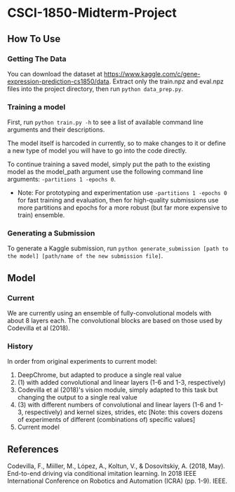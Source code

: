 # CSCI-1850-Midterm-Project

## How To Use

### Getting The Data

You can download the dataset at https://www.kaggle.com/c/gene-expression-prediction-cs1850/data. Extract only the train.npz and eval.npz files into the project directory, then run `python data_prep.py`.

### Training a model

First, run `python train.py -h` to see a list of available command line arguments and their descriptions.

The model itself is harcoded in currently, so to make changes to it or define a new type of model you will have to go into the code directly.

To continue training a saved model, simply put the path to the existing model as the model_path argument use the following command line arguments: `-partitions 1 -epochs 0`.

- Note: For prototyping and experimentation use `-partitions 1 -epochs 0` for fast training and evaluation, then for high-quality submissions use more partitions and epochs for a more robust (but far more expensive to train) ensemble.

### Generating a Submission

To generate a Kaggle submission, run `python generate_submission [path to the model] [path/name of the new submission file]`.

## Model

### Current

We are currently using an ensemble of fully-convolutional models with about 8 layers each. The convolutional blocks are based on those used by Codevilla et al (2018).

### History

In order from original experiments to current model:

1. DeepChrome, but adapted to produce a single real value
2. (1) with added convolutional and linear layers (1-6 and 1-3, respectively)
3. Codevilla et al (2018)'s vision module, simply adapted to this task but changing the output to a single real value
4. (3) with different numbers of convolutional and linear layers (1-6 and 1-3, respectively) and kernel sizes, strides, etc [Note: this covers dozens of experiments of different (combinations of) specific values]
5. Current model


## References

Codevilla, F., Miiller, M., López, A., Koltun, V., & Dosovitskiy, A. (2018, May). End-to-end driving via conditional imitation learning. In 2018 IEEE International Conference on Robotics and Automation (ICRA) (pp. 1-9). IEEE.
